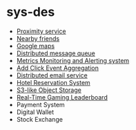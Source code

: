 # sys-des 

 - [Proximity service](https://github.com/yhamuha/sys-des/blob/main/des/proximity-service.jpg)
 - [Nearby friends](https://github.com/yhamuha/sys-des/blob/main/des/nearby-friends.jpg)
 - [Google maps](https://github.com/yhamuha/sys-des/blob/main/des/google-maps.jpg)
 - [Distributed message queue](https://github.com/yhamuha/sys-des/blob/main/des/distributed-message-queue.jpg)
 - [Metrics Monitoring and Alerting system](https://github.com/yhamuha/sys-des/blob/main/des/monitoring-alerting.jpg)
 - [Add Click Event Aggregation](https://github.com/yhamuha/sys-des/blob/main/des/ad-click-event-aggregation.pdf)
 - [Distributed email service](https://github.com/yhamuha/sys-des/blob/main/des/email-service.pdf)
 - [Hotel Reservation System](https://github.com/yhamuha/sys-des/blob/main/des/hotel-reservation.pdf)
 - [S3-like Object Storage](https://github.com/yhamuha/sys-des/blob/main/des/s3_like_object_storage.pdf)
 - [Real-Time Gaming Leaderboard](https://github.com/yhamuha/sys-des/blob/main/des/real-time-gaming-leaderboard.pdf)
 - Payment System
 - Digital Wallet
 - Stock Exchange
 
